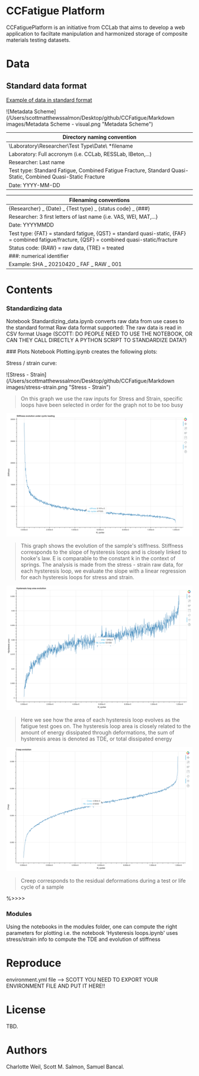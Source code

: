 # CCFatigue Platform

CCFatiguePlatform is an initiative from CCLab that aims to develop a web application to faciltate manipulation and harmonized storage of composite materials testing datasets. 

# Data
## Standard data format
[Example of data in standard format](https://drive.google.com/file/d/1-SuUHPbW-xFr65yqVIbrqHl1vb4ejMzo/view?usp=sharing "Shayan's data in standard format")




![Metadata Scheme](/Users/scottmatthewssalmon/Desktop/github/CCFatigue/Markdown images/Metadata Scheme - visual.png "Metadata Scheme")


|Directory naming convention|
|---------------------------|
|\Laboratory\Researcher\Test Type\Date\ *filename
|Laboratory: Full accronym (i.e. CCLab, RESSLab, IBeton,...)
|Researcher: Last name
|Test type: Standard Fatigue, Combined Fatigue Fracture, Standard Quasi-Static, Combined Quasi-Static Fracture
|Date: YYYY-MM-DD


|Filenaming conventions|
|-----------------------|
|{Researcher} _ {Date} _ {Test type} _ {status code} _ {###}|
|Researcher: 3 first letters of last name {i.e. VAS, WEI, MAT,...}
|Date: YYYYMMDD
|Test type: {FAT} = standard fatigue, {QST} = standard quasi-static, {FAF} = combined fatigue/fracture, {QSF} = combined quasi-static/fracture
|Status code: {RAW} = raw data, {TRE} = treated
|###: numerical identifier
|Example: SHA _ 20210420 _ FAF _ RAW _ 001

# Contents

### Standardizing data
Notebook Standardizing_data.ipynb converts raw data from use cases to the standard format
Raw data format supported: The raw data is read in CSV format
Usage (SCOTT: DO PEOPLE NEED TO USE THE NOTEBOOK, OR CAN THEY CALL DIRECTLY A PYTHON SCRIPT TO STANDARDIZE DATA?)

### Plots
Notebook Plotting.ipynb creates the following plots:

Stress / strain curve:

![Stress - Strain](/Users/scottmatthewssalmon/Desktop/github/CCFatigue/Markdown images/stress-strain.png "Stress - Strain")

<center><src="https://github.com/EPFL-ENAC/CCFatiguePlatform/blob/main/Markdown%20images/stress-strain.png"></center>


>On this graph we use the raw inputs for Stress and Strain, specific loops have been selected in order for the graph not to be too busy

![Stiffness Evolution](images/stiffness-evolution.png "Stiffness evolution")
>This graph shows the evolution of the sample's stiffness. Stiffness corresponds to the slope of hysteresis loops and is closely linked to hooke's law. E is comparable to the constant k in the context of springs. The analysis is made from the stress - strain raw data, for each hysteresis loop, we evaluate the slope with a linear regression for each hysteresis loops for stress and strain.

![Hysteresis area evolution](images/hysteresis-area.png "Hysteresis area evolution")
>Here we see how the area of each hysteresis loop evolves as the fatigue test goes on. The hysteresis loop area is closely related to the amount of energy dissipated through deformations, the sum of hysteresis areas is denoted as TDE, or total dissipated energy

![Creep evolution](images/creep-evolution.png "Creep evolution")
>Creep corresponds to the residual deformations during a test or life cycle of a sample

%>>>> 

### Modules
Using the notebooks in the modules folder, one can compute the right parameters for plotting i.e. the notebook 'Hysteresis loops.ipynb' uses stress/strain info to compute the TDE and evolution of stiffness


# Reproduce

environment.yml file --> SCOTT YOU NEED TO EXPORT YOUR ENVIRONMENT FILE AND PUT IT HERE!!

# License
TBD.

# Authors
Charlotte Weil, Scott M. Salmon, Samuel Bancal.
